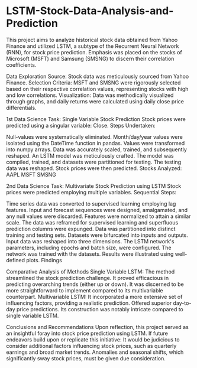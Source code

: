# LSTM-Stock-Data-Analysis-and-Prediction
This project aims to analyze historical stock data obtained from Yahoo Finance and utilized LSTM, a subtype of the Recurrent Neural Network (RNN), for stock price prediction. Emphasis was placed on the stocks of Microsoft (MSFT) and Samsung (SMSNG) to discern their correlation coefficients.

Data Exploration Source: Stock data was meticulously sourced from Yahoo Finance. Selection Criteria: MSFT and SMSNG were rigorously selected based on their respective correlation values, representing stocks with high and low correlations. Visualization: Data was methodically visualized through graphs, and daily returns were calculated using daily close price differentials.

1st Data Science Task: Single Variable Stock Prediction Stock prices were predicted using a singular variable: Close. Steps Undertaken:

Null-values were systematically eliminated.
Month/day/year values were isolated using the DateTime function in pandas.
Values were transformed into numpy arrays.
Data was accurately scaled, trained, and subsequently reshaped.
An LSTM model was meticulously crafted.
The model was compiled, trained, and datasets were partitioned for testing.
The testing data was reshaped.
Stock prices were then predicted.
Stocks Analyzed: AAPL MSFT SMSNG

2nd Data Science Task: Multivariate Stock Prediction using LSTM Stock prices were predicted employing multiple variables. Sequential Steps:

Time series data was converted to supervised learning employing lag features.
Input and forecast sequences were designed, amalgamated, and any null values were discarded.
Features were normalized to attain a similar scale.
The data was reframed for supervised learning and superfluous prediction columns were expunged.
Data was partitioned into distinct training and testing sets.
Datasets were bifurcated into inputs and outputs.
Input data was reshaped into three dimensions.
The LSTM network's parameters, including epochs and batch size, were configured.
The network was trained with the datasets.
Results were illustrated using well-defined plots.
Findings

Comparative Analysis of Methods Single Variable LSTM: The method streamlined the stock prediction challenge. It proved efficacious in predicting overarching trends (either up or down). It was discerned to be more straightforward to implement compared to its multivariable counterpart. Multivariable LSTM: It incorporated a more extensive set of influencing factors, providing a realistic prediction. Offered superior day-to-day price predictions. Its construction was notably intricate compared to single variable LSTM.

Conclusions and Recommendations Upon reflection, this project served as an insightful foray into stock price prediction using LSTM. If future endeavors build upon or replicate this initiative: It would be judicious to consider additional factors influencing stock prices, such as quarterly earnings and broad market trends. Anomalies and seasonal shifts, which significantly sway stock prices, must be given due consideration.
